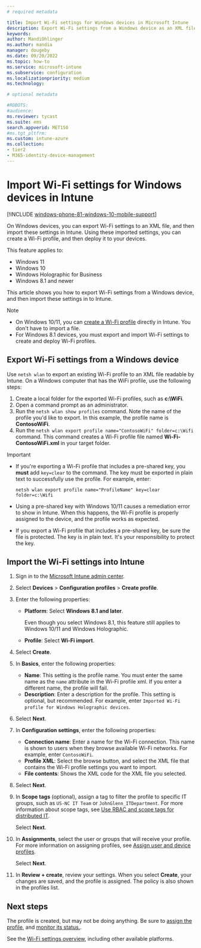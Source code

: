 ```yaml
---
# required metadata

title: Import Wi-Fi settings for Windows devices in Microsoft Intune
description: Export Wi-Fi settings from a Windows device as an XML file using the network shell (netsh wlan) command. Then, import this file in Intune to create a Wi-Fi profile for devices running Windows 10/11 and Windows Holographic for Business.
keywords:
author: MandiOhlinger
ms.author: mandia
manager: dougeby
ms.date: 09/20/2022
ms.topic: how-to
ms.service: microsoft-intune
ms.subservice: configuration
ms.localizationpriority: medium
ms.technology:

# optional metadata

#ROBOTS:
#audience:
ms.reviewer: tycast
ms.suite: ems
search.appverid: MET150
#ms.tgt_pltfrm:
ms.custom: intune-azure
ms.collection:
- tier2
- M365-identity-device-management
---
```


# Import Wi-Fi settings for Windows devices in Intune

[!INCLUDE [windows-phone-81-windows-10-mobile-support](../includes/windows-phone-81-windows-10-mobile-support.md)]

On Windows devices, you can export Wi-Fi settings to an XML file, and then import these settings in Intune. Using these imported settings, you can create a Wi-Fi profile, and then deploy it to your devices.

This feature applies to:

- Windows 11
- Windows 10
- Windows Holographic for Business
- Windows 8.1 and newer

This article shows you how to export Wi-Fi settings from a Windows device, and then import these settings in to Intune.

> [!NOTE]
>
> - On Windows 10/11, you can [create a Wi-Fi profile](wi-fi-settings-windows.md) directly in Intune. You don't have to import a file.
> - For Windows 8.1 devices, you must export and import Wi-Fi settings to create and deploy Wi-Fi profiles.

## Export Wi-Fi settings from a Windows device

Use `netsh wlan` to export an existing Wi-Fi profile to an XML file readable by Intune. On a Windows computer that has the WiFi profile, use the following steps:

1. Create a local folder for the exported Wi-Fi profiles, such as **c:\WiFi**.
2. Open a command prompt as an administrator.
3. Run the `netsh wlan show profiles` command. Note the name of the profile you'd like to export. In this example, the profile name is **ContosoWiFi**.
4. Run the `netsh wlan export profile name="ContosoWiFi" folder=c:\Wifi` command. This command creates a Wi-Fi profile file named **Wi-Fi-ContosoWiFi.xml** in your target folder.

> [!IMPORTANT]
>
> - If you're exporting a Wi-Fi profile that includes a pre-shared key, you **must** add `key=clear` to the command. The key must be exported in plain text to successfully use the profile. For example, enter:
>
>   `netsh wlan export profile name="ProfileName" key=clear folder=c:\Wifi`
>
> - Using a pre-shared key with Windows 10/11 causes a remediation error to show in Intune. When this happens, the Wi-Fi profile is properly assigned to the device, and the profile works as expected.
> - If you export a Wi-Fi profile that includes a pre-shared key, be sure the file is protected. The key is in plain text. It's your responsibility to protect the key.

## Import the Wi-Fi settings into Intune

1. Sign in to the [Microsoft Intune admin center](https://go.microsoft.com/fwlink/?linkid=2109431).
2. Select **Devices** > **Configuration profiles** > **Create profile**.
3. Enter the following properties:

    - **Platform**: Select **Windows 8.1 and later**.

      Even though you select Windows 8.1, this feature still applies to Windows 10/11 and Windows Holographic.

    - **Profile**: Select **Wi-Fi import**.

4. Select **Create**.
5. In **Basics**, enter the following properties:

    - **Name**: This setting is the profile name. You must enter the same name as the `name` attribute in the Wi-Fi profile xml. If you enter a different name, the profile will fail.
    - **Description**: Enter a description for the profile. This setting is optional, but recommended. For example, enter `Imported Wi-Fi profile for Windows Holographic devices`.

6. Select **Next**.
7. In **Configuration settings**, enter the following properties:

    - **Connection name**: Enter a name for the Wi-Fi connection. This name is shown to users when they browse available Wi-Fi networks. For example, enter `ContosoWiFi`.
    - **Profile XML**: Select the browse button, and select the XML file that contains the Wi-Fi profile settings you want to import.
    - **File contents**: Shows the XML code for the XML file you selected.

8. Select **Next**.
9. In **Scope tags** (optional), assign a tag to filter the profile to specific IT groups, such as `US-NC IT Team` or `JohnGlenn_ITDepartment`. For more information about scope tags, see [Use RBAC and scope tags for distributed IT](../fundamentals/scope-tags.md).

    Select **Next**.

10. In **Assignments**, select the user or groups that will receive your profile. For more information on assigning profiles, see [Assign user and device profiles](device-profile-assign.md).

    Select **Next**.

11. In **Review + create**, review your settings. When you select **Create**, your changes are saved, and the profile is assigned. The policy is also shown in the profiles list.

## Next steps

The profile is created, but may not be doing anything. Be sure to [assign the profile](device-profile-assign.md), and [monitor its status.](device-profile-monitor.md).

See the [Wi-Fi settings overview](wi-fi-settings-configure.md), including other available platforms.
